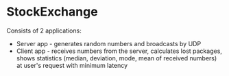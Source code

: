 # StockExchange
Consists of 2 applications:

* Server app - generates random numbers and broadcasts by UDP
* Client app - receives numbers from the server, calculates lost packages, shows statistics (median, deviation, mode, mean of received numbers) at user's request with minimum latency 
